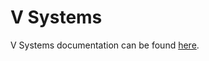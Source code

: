 # V Systems

V Systems documentation can be found [here](https://github.com/virtualeconomy/v-systems/wiki).
